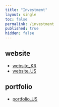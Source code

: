 ```yaml
---
title: "Investment"
layout: single
toc: false
permalink: /investment
published: true
hidden: false
---
```


<head>
  <base target="_self">
</head>



## website

- [website_KR](/investment/website_KR)
- [website_US](/investment/website_US)
  
## portfolio

- [portfolio_US](/investment/portfolio_US)
